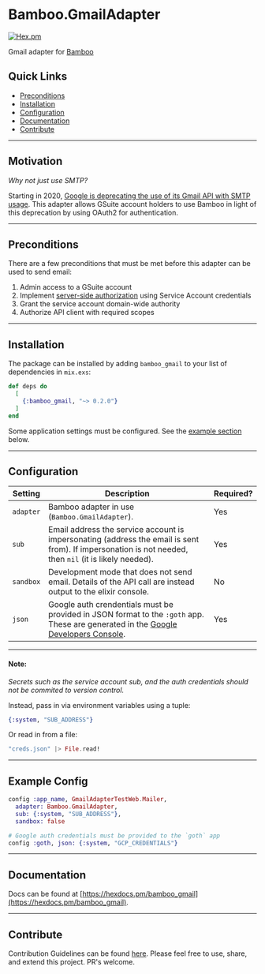 # Bamboo.GmailAdapter

[![Hex.pm](https://img.shields.io/hexpm/v/bamboo_gmail)](https://hex.pm/packages/bamboo_gmail)

Gmail adapter for [Bamboo](https://github.com/thoughtbot/bamboo)

## Quick Links
* [Preconditions](#preconditions)
* [Installation](#installation)
* [Configuration](#configuration)
* [Documentation](#documentation)
* [Contribute](#contribute)

---

## Motivation

*Why not just use SMTP?*

Starting in 2020, [Google is deprecating the use of its Gmail API with SMTP usage](https://gsuiteupdates.googleblog.com/2019/12/less-secure-apps-oauth-google-username-password-incorrect.html).
This adapter allows GSuite account holders to use Bamboo in light of this deprecation by using OAuth2 for authentication.

---

## Preconditions

There are a few preconditions that must be met before this adapter can be used to send email:
1. Admin access to a GSuite account
2. Implement [server-side authorization](https://developers.google.com/gmail/api/auth/web-server) using Service Account credentials
3. Grant the service account domain-wide authority
4. Authorize API client with required scopes

---

## Installation

The package can be installed by adding `bamboo_gmail` to your list of dependencies in `mix.exs`:

```elixir
def deps do
  [
    {:bamboo_gmail, "~> 0.2.0"}
  ]
end
```

Some application settings must be configured. See the [example section](#example-config) below.

---

## Configuration

  | Setting | Description | Required? |
  | ---------- | ---------- | ---------- |
  | `adapter` | Bamboo adapter in use (`Bamboo.GmailAdapter`). | Yes |
  | `sub` | Email address the service account is impersonating (address the email is sent from).  If impersonation is not needed, then `nil` (it is likely needed). | Yes |
  |`sandbox` | Development mode that does not send email.  Details of the API call are instead output to the elixir console. | No |
  | `json` | Google auth crendentials must be provided in JSON format to the `:goth` app.  These are generated in the [Google Developers Console](https://console.developers.google.com/). | Yes |


---

#### Note: 

*Secrets such as the service account sub, and the auth credentials should not
be commited to version control.*

Instead, pass in via environment variables using a tuple: 
```elixir
{:system, "SUB_ADDRESS"}
```

Or read in from a file: 
```elixir
"creds.json" |> File.read!
```

---

## Example Config

```elixir
config :app_name, GmailAdapterTestWeb.Mailer,
  adapter: Bamboo.GmailAdapter,
  sub: {:system, "SUB_ADDRESS"},
  sandbox: false

# Google auth credentials must be provided to the `goth` app
config :goth, json: {:system, "GCP_CREDENTIALS"}
```

---

## Documentation

Docs can be found at [https://hexdocs.pm/bamboo_gmail](https://hexdocs.pm/bamboo_gmail).

---

## Contribute

Contribution Guidelines can be found [here](https://github.com/parkerduckworth/bamboo_gmail/blob/master/CONTRIBUTING.md).
Please feel free to use, share, and extend this project. PR's welcome.
